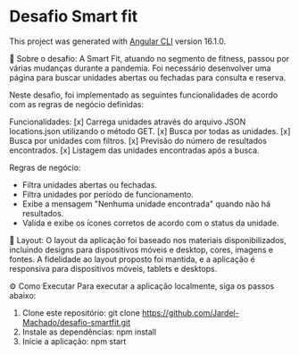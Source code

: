 # Desafio Smart fit

This project was generated with [Angular CLI](https://github.com/angular/angular-cli) version 16.1.0.

📖 Sobre o desafio:
A Smart Fit, atuando no segmento de fitness, passou por várias mudanças durante a pandemia. Foi necessário desenvolver uma página para buscar unidades abertas ou fechadas para consulta e reserva.

Neste desafio, foi implementado as seguintes funcionalidades de acordo com as regras de negócio definidas:

Funcionalidades:
[x] Carrega unidades através do arquivo JSON locations.json utilizando o método GET. 
[x] Busca por todas as unidades. [x] Busca por unidades com filtros. 
[x] Previsão do número de resultados encontrados. 
[x] Listagem das unidades encontradas após a busca.

Regras de negócio:
* Filtra unidades abertas ou fechadas.
* Filtra unidades por período de funcionamento.
* Exibe a mensagem "Nenhuma unidade encontrada" quando não há resultados.
* Valida e exibe os ícones corretos de acordo com o status da unidade.

🎨 Layout:
O layout da aplicação foi baseado nos materiais disponibilizados, incluindo designs para dispositivos móveis e desktop, cores, imagens e fontes. A fidelidade ao layout proposto foi mantida, e a aplicação é responsiva para dispositivos móveis, tablets e desktops.

⚙️ Como Executar
Para executar a aplicação localmente, siga os passos abaixo:

1. Clone este repositório:
  git clone https://github.com/Jardel-Machado/desafio-smartfit.git
2. Instale as dependências:
  npm install
3. Inicie a aplicação:
  npm start
